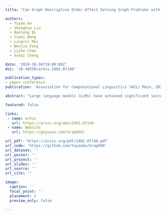 ```yaml
---
title: "Can Graph Descriptive Order Affect Solving Graph Problems with LLMs?"

authors:
  - Yuyao Ge
  - Shenghua Liu
  - Baolong Bi
  - Yiwei Wang
  - Lingrui Mei
  - Wenjie Feng
  - Lizhe Chen
  - Xueqi Cheng

date: '2024-10-16T19:00:00Z'
doi: '10.48550/arXiv.2402.07140'

publication_types:
- paper-conference
publication: 'Association for Computational Linguistics (ACL) Main, 2025'

abstract: "Large language models (LLMs) have achieved significant success in reasoning tasks, including mathematical reasoning and logical deduction. Among these reasoning tasks, graph problems stand out due to their complexity and unique structural characteristics, attracting considerable attention from researchers. Previous studies have explored LLMs' graph reasoning abilities through various techniques, such as different encoding methods for graph structures and the use of carefully designed prompts. However, a critical factor has been mostly overlooked: the prompt sequential order in which graph descriptions are presented to the models. In this study, we present the first comprehensive analysis of how the order of graph descriptions impacts LLM performance. Specifically, we comprehensively evaluate four graph description orders across six graph problems using six mainstream LLMs. The results reveal that: (1) ordered graph descriptions significantly improve LLMs' comprehension of graph structures; (2) the robustness of LLMs to graph description order varies across different tasks; and (3) the impact of graph order on performance is closely related to the inherent characteristics of tasks. This study provides a critical advancement in the application of LLMs for solving graph-related problems, paving the way for future research to optimize model performance through strategic graph description ordering."

featured: false

links:
 - name: arXiv
   url: https://arxiv.org/abs/2402.07140
 - name: Website
   url: https://geyuyao.com/GraphDO/

url_pdf: 'https://arxiv.org/pdf/2402.07140.pdf'
url_code: 'https://github.com/YuyaoGe/GraphDO'
url_dataset: ''
url_poster: ''
url_project: ''
url_slides: ''
url_source: ''
url_cite: ''

image:
  caption: ''
  focal_point: ''
  placement: 2
  preview_only: false

---
```




